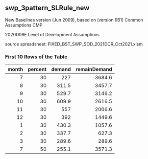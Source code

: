 ## swp_3pattern_SLRule_new
New Baselines version (Jun 2009), based on (version 9B1) Common Assumptions CMP

2020D09E Level of Development Assumptions

source spreadsheet: FIXED_BST_SWP_SOD_2021DCR_Oct2021.xlsm

### First 10 Rows of the Table
|   month |   percent |   demand |   remainDemand |
|--------:|----------:|---------:|---------------:|
|       7 |        30 |    227   |         3684.6 |
|       8 |        30 |    311.5 |         3457.7 |
|       9 |        30 |    529.7 |         3146.2 |
|      10 |        30 |    609.9 |         2616.5 |
|      11 |        30 |    557   |         2006.6 |
|      12 |        30 |    392   |         1449.6 |
|       1 |        30 |    430.3 |         1057.6 |
|       2 |        30 |    337.7 |          627.3 |
|       3 |        30 |    289.6 |          289.6 |
|       7 |        50 |    255.1 |         3571.3 |